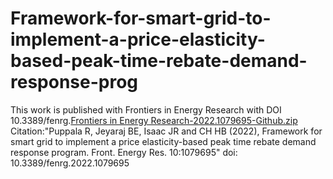 # Framework-for-smart-grid-to-implement-a-price-elasticity-based-peak-time-rebate-demand-response-prog
This work is published with Frontiers in Energy Research with DOI 10.3389/fenrg.[Frontiers in Energy Research-2022.1079695-Github.zip](https://github.com/Rajendhar4u/Framework-for-smart-grid-to-implement-a-price-elasticity-based-peak-time-rebate-demand-response-prog/files/10299076/Frontiers.in.Energy.Research-2022.1079695-Github.zip)
Citation:"Puppala R, Jeyaraj BE, Isaac JR and CH HB (2022), Framework for smart grid to implement a price elasticity-based
peak time rebate demand response program. Front. Energy Res. 10:1079695"
doi: 10.3389/fenrg.2022.1079695
